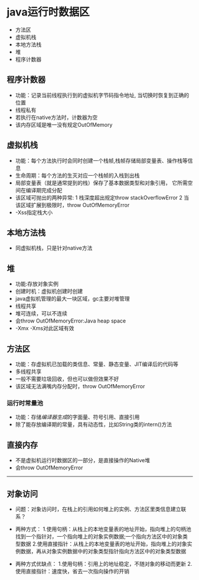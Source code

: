# java运行时数据区
- 方法区
- 虚拟机栈
- 本地方法栈
- 堆
- 程序计数器

## 程序计数器
- 功能：记录当前线程执行到的虚拟机字节码指令地址, 当切换时恢复到正确的位置
- 线程私有
- 若执行在native方法时，计数器为空
- 该内存区域是唯一没有规定OutOfMemory

## 虚拟机栈
- 功能：每个方法执行时会同时创建一个栈帧,栈帧存储局部变量表、操作栈等信息
- 生命周期：每个方法的生灭对应一个栈帧的入栈到出栈
- 局部变量表（就是通常提到的栈）保存了基本数据类型和对象引用， 它所需空间在编译期完成分配
- 该区域可抛出的两种异常:
1 栈深度超出规定throw stackOverflowError
2 当该区域扩展到极限时，throw OutOfMemoryError
- -Xss指定栈大小

## 本地方法栈
- 同虚拟机栈，只是针对native方法

## 堆
- 功能:存放对象实例
- 创建时机：虚拟机创建时创建
- java虚拟机管理的最大一块区域，gc主要对堆管理
- 线程共享
- 堆可连续，可以不连续
- 会throw OutOfMemoryError:Java heap space
- -Xmx -Xms对此区域有效

## 方法区
- 功能：存虚拟机已加载的类信息、常量、静态变量、JIT编译后的代码等
- 多线程共享
- 一般不需要垃圾回收，但也可以做但效果不好
- 该区域无法满嘴内存分配时，throw OutOfMemoryError

### 运行时常量池
  - 功能：存储*编译器生成*的字面量、符号引用、直接引用
  - 除了能存放编译期的常量，具有动态性，比如String类的intern()方法

## 直接内存
- 不是虚拟机运行时数据区的一部分，是直接操作的Native堆
- 会throw OutOfMemoryError

***

## 对象访问
- 问题：对象访问时，在栈上的引用如何堆上的实例、方法区里类信息建立联系？
- 两种方式：
  1.使用句柄：从栈上的本地变量表的地址开始，指向堆上的句柄池找到一个指针对，一个指向堆上的对象实例数据;一个指向方法区中的对象类型数据
  2.使用直接指针：从栈上的本地变量表的地址开始，指向堆上的对象实例数据，再从对象实例数据中的对象类型指针指向方法区中的对象类型数据
  
- 两种方式优缺点：
  1.使用句柄：引用上的地址稳定，不随对象的移动而更新
  2.使用直接指针：速度快，省去一次指向操作的开销
  






